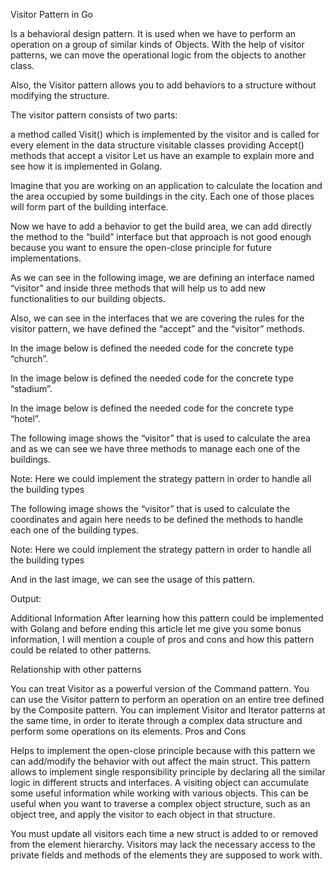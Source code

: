 Visitor Pattern in Go

Is a behavioral design pattern. It is used when we have to perform an operation on a group of similar kinds of Objects. With the help of visitor patterns, we can move the operational logic from the objects to another class.

Also, the Visitor pattern allows you to add behaviors to a structure without modifying the structure.

The visitor pattern consists of two parts:

a method called Visit() which is implemented by the visitor and is called for every element in the data structure
visitable classes providing Accept() methods that accept a visitor
Let us have an example to explain more and see how it is implemented in Golang.

Imagine that you are working on an application to calculate the location and the area occupied by some buildings in the city. Each one of those places will form part of the building interface.

Now we have to add a behavior to get the build area, we can add directly the method to the “build” interface but that approach is not good enough because you want to ensure the open-close principle for future implementations.

As we can see in the following image, we are defining an interface named “visitor” and inside three methods that will help us to add new functionalities to our building objects.

Also, we can see in the interfaces that we are covering the rules for the visitor pattern, we have defined the “accept” and the “visitor” methods.


In the image below is defined the needed code for the concrete type “church”.


In the image below is defined the needed code for the concrete type “stadium”.


In the image below is defined the needed code for the concrete type “hotel”.


The following image shows the “visitor” that is used to calculate the area and as we can see we have three methods to manage each one of the buildings.

Note: Here we could implement the strategy pattern in order to handle all the building types


The following image shows the “visitor” that is used to calculate the coordinates and again here needs to be defined the methods to handle each one of the building types.

Note: Here we could implement the strategy pattern in order to handle all the building types


And in the last image, we can see the usage of this pattern.


Output:


Additional Information
After learning how this pattern could be implemented with Golang and before ending this article let me give you some bonus information, I will mention a couple of pros and cons and how this pattern could be related to other patterns.

Relationship with other patterns

You can treat Visitor as a powerful version of the Command pattern.
You can use the Visitor pattern to perform an operation on an entire tree defined by the Composite pattern.
You can implement Visitor and Iterator patterns at the same time, in order to iterate through a complex data structure and perform some operations on its elements.
Pros and Cons

Helps to implement the open-close principle because with this pattern we can add/modify the behavior with out affect the main struct.
This pattern allows to implement single responsibility principle by declaring all the similar logic in different structs and interfaces.
A visiting object can accumulate some useful information while working with various objects. This can be useful when you want to traverse a complex object structure, such as an object tree, and apply the visitor to each object in that structure.

You must update all visitors each time a new struct is added to or removed from the element hierarchy.
Visitors may lack the necessary access to the private fields and methods of the elements they are supposed to work with.